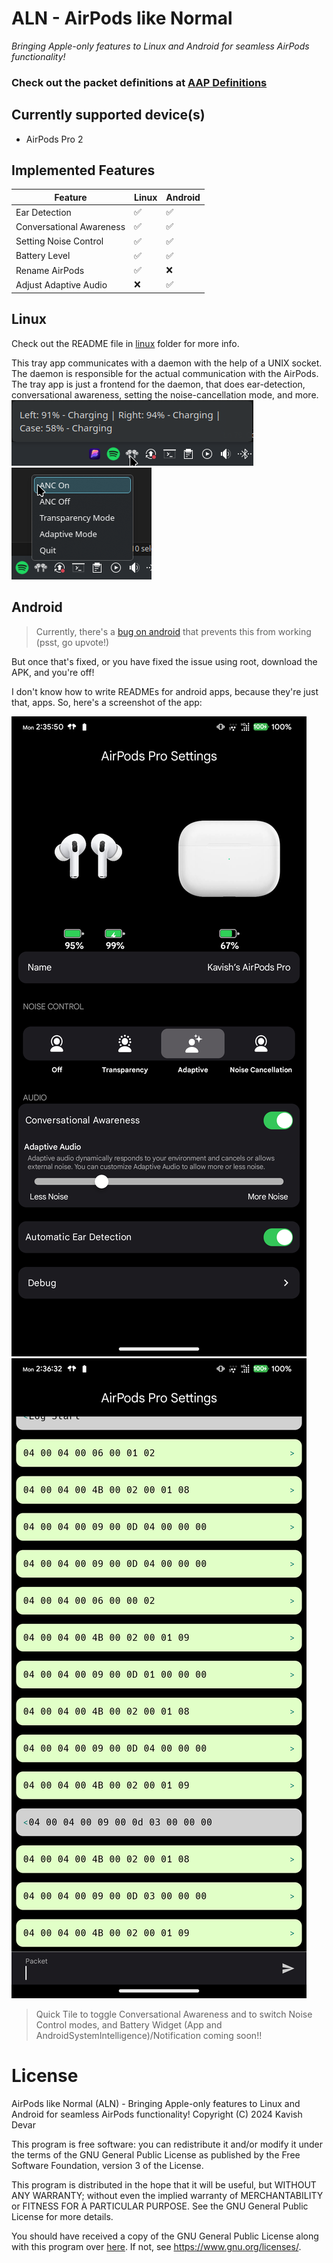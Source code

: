 # ALN - AirPods like Normal
*Bringing Apple-only features to Linux and Android for seamless AirPods functionality!*
### Check out the packet definitions at [AAP Definitions](/AAP%20Definitions.md)

## Currently supported device(s)
- AirPods Pro 2

## Implemented Features

| Feature | Linux | Android |
| --- | --- | --- |
| Ear Detection | ✅ | ✅ |
| Conversational Awareness | ✅ | ✅ |
| Setting Noise Control | ✅ | ✅ |
| Battery Level | ✅ | ✅ |
| Rename AirPods | ✅ | ❌ |
| Adjust Adaptive Audio | ❌ | ✅ |


## Linux
Check out the README file in [linux](/linux) folder for more info.

This tray app communicates with a daemon with the help of a UNIX socket. The daemon is responsible for the actual communication with the AirPods. The tray app is just a frontend for the daemon, that does ear-detection, conversational awareness, setting the noise-cancellation mode, and more.
![Linux](/linux/imgs/tray-icon-hover.png)
![Linux](/linux/imgs/tray-icon-menu.png)

## Android

> Currently, there's a [bug on android](https://issuetracker.google.com/issues/371713238) that prevents this from working (psst, go upvote!)

But once that's fixed, or you have fixed the issue using root, download the APK, and you're off!

I don't know how to write READMEs for android apps, because they're just that, apps. So, here's a screenshot of the app:

![Settings Screen](/android/imgs/settings.png)
![Debug Screen](/android/imgs/debug.png)

> Quick Tile to toggle Conversational Awareness and to switch Noise Control modes, and Battery Widget (App and AndroidSystemIntelligence)/Notification coming soon!!

# License

AirPods like Normal (ALN) - Bringing Apple-only features to Linux and Android for seamless AirPods functionality!
Copyright (C) 2024 Kavish Devar

This program is free software: you can redistribute it and/or modify
it under the terms of the GNU General Public License as published by
the Free Software Foundation, version 3 of the License.

This program is distributed in the hope that it will be useful,
but WITHOUT ANY WARRANTY; without even the implied warranty of
MERCHANTABILITY or FITNESS FOR A PARTICULAR PURPOSE.  See the
GNU General Public License for more details.

You should have received a copy of the GNU General Public License
along with this program over [here](/LICENSE). If not, see <https://www.gnu.org/licenses/>.
